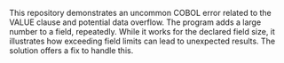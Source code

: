 This repository demonstrates an uncommon COBOL error related to the VALUE clause and potential data overflow. The program adds a large number to a field, repeatedly. While it works for the declared field size, it illustrates how exceeding field limits can lead to unexpected results. The solution offers a fix to handle this.